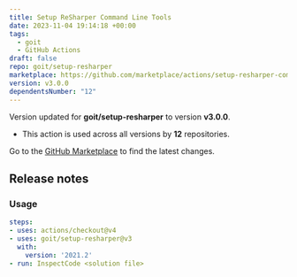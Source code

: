```yaml
---
title: Setup ReSharper Command Line Tools
date: 2023-11-04 19:14:18 +00:00
tags:
  - goit
  - GitHub Actions
draft: false
repo: goit/setup-resharper
marketplace: https://github.com/marketplace/actions/setup-resharper-command-line-tools
version: v3.0.0
dependentsNumber: "12"
---
```



Version updated for **goit/setup-resharper** to version **v3.0.0**.
- This action is used across all versions by **12** repositories.

Go to the [GitHub Marketplace](https://github.com/marketplace/actions/setup-resharper-command-line-tools) to find the latest changes.

## Release notes

### Usage

```yaml
steps:
- uses: actions/checkout@v4
- uses: goit/setup-resharper@v3
  with:
    version: '2021.2'
- run: InspectCode <solution file>
```
